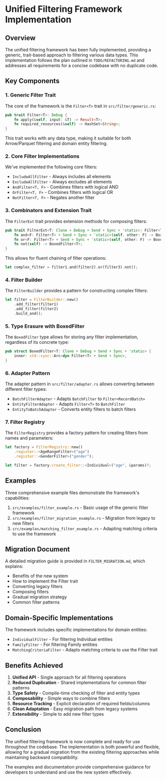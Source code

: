 # Unified Filtering Framework Implementation

## Overview

The unified filtering framework has been fully implemented, providing a generic, trait-based approach to filtering various data types. This implementation follows the plan outlined in `TODO/REFACTORING.md` and addresses all requirements for a concise codebase with no duplicate code.

## Key Components

### 1. Generic Filter Trait

The core of the framework is the `Filter<T>` trait in `src/filter/generic.rs`:

```rust
pub trait Filter<T>: Debug {
    fn apply(&self, input: &T) -> Result<T>;
    fn required_resources(&self) -> HashSet<String>;
}
```

This trait works with any data type, making it suitable for both Arrow/Parquet filtering and domain entity filtering.

### 2. Core Filter Implementations

We've implemented the following core filters:

- `IncludeAllFilter` - Always includes all elements
- `ExcludeAllFilter` - Always excludes all elements
- `AndFilter<T, F>` - Combines filters with logical AND
- `OrFilter<T, F>` - Combines filters with logical OR
- `NotFilter<T, F>` - Negates another filter

### 3. Combinators and Extension Trait

The `FilterExt` trait provides extension methods for composing filters:

```rust
pub trait FilterExt<T: Clone + Debug + Send + Sync + 'static>: Filter<T> + Sized {
    fn and<F: Filter<T> + Send + Sync + 'static>(self, other: F) -> BoxedFilter<T>;
    fn or<F: Filter<T> + Send + Sync + 'static>(self, other: F) -> BoxedFilter<T>;
    fn not(self) -> BoxedFilter<T>;
}
```

This allows for fluent chaining of filter operations:

```rust
let complex_filter = filter1.and(filter2).or(filter3).not();
```

### 4. Filter Builder

The `FilterBuilder` provides a pattern for constructing complex filters:

```rust
let filter = FilterBuilder::new()
    .add_filter(filter1)
    .add_filter(filter2)
    .build_and();
```

### 5. Type Erasure with BoxedFilter

The `BoxedFilter` type allows for storing any filter implementation, regardless of its concrete type:

```rust
pub struct BoxedFilter<T: Clone + Debug + Send + Sync + 'static> {
    inner: std::sync::Arc<dyn Filter<T> + Send + Sync>,
}
```

### 6. Adapter Pattern

The adapter pattern in `src/filter/adapter.rs` allows converting between different filter types:

- `BatchFilterAdapter` - Adapts `BatchFilter` to `Filter<RecordBatch>`
- `EntityFilterAdapter` - Adapts `Filter<T>` to `BatchFilter`
- `EntityToBatchAdapter` - Converts entity filters to batch filters

### 7. Filter Registry

The `FilterRegistry` provides a factory pattern for creating filters from names and parameters:

```rust
let factory = FilterRegistry::new()
    .register::<AgeRangeFilter>("age")
    .register::<GenderFilter>("gender");

let filter = factory.create_filter::<Individual>("age", &params)?;
```

## Examples

Three comprehensive example files demonstrate the framework's capabilities:

1. `src/examples/filter_example.rs` - Basic usage of the generic filter framework
2. `src/examples/filter_migration_example.rs` - Migration from legacy to new filters
3. `src/examples/matching_filter_example.rs` - Adapting matching criteria to use the framework

## Migration Document

A detailed migration guide is provided in `FILTER_MIGRATION.md`, which explains:

- Benefits of the new system
- How to implement the Filter trait
- Converting legacy filters
- Composing filters
- Gradual migration strategy
- Common filter patterns

## Domain-Specific Implementations

The framework includes specific implementations for domain entities:

- `IndividualFilter` - For filtering Individual entities
- `FamilyFilter` - For filtering Family entities
- `MatchingCriteriaFilter` - Adapts matching criteria to use the Filter trait

## Benefits Achieved

1. **Unified API** - Single approach for all filtering operations
2. **Reduced Duplication** - Shared implementations for common filter patterns
3. **Type Safety** - Compile-time checking of filter and entity types
4. **Composability** - Simple ways to combine filters
5. **Resource Tracking** - Explicit declaration of required fields/columns
6. **Clean Adaptation** - Easy migration path from legacy systems
7. **Extensibility** - Simple to add new filter types

## Conclusion

The unified filtering framework is now complete and ready for use throughout the codebase. The implementation is both powerful and flexible, allowing for a gradual migration from the existing filtering approaches while maintaining backward compatibility.

The examples and documentation provide comprehensive guidance for developers to understand and use the new system effectively.